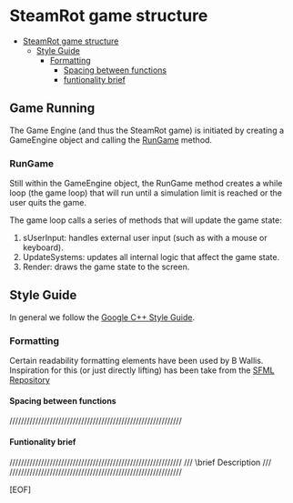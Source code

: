 # SteamRot game structure

<!--toc:start-->
- [SteamRot game structure](#steamrot-game-structure)
  - [Style Guide](#style-guide)
    - [Formatting](#formatting)
      - [Spacing between functions](#spacing-between-functions)
      - [funtionality brief](#funtionality-brief)
<!--toc:end-->

## Game Running

The Game Engine (and thus the SteamRot game) is initiated by creating a GameEngine object and calling the [RunGame](#rungame)
method.

### RunGame

Still within the GameEngine object, the RunGame method creates a while loop (the game loop) that will run until a simulation limit is reached or the user quits the game.

The game loop calls a series of methods that will update the game state:

1. sUserInput: handles external user input (such as with a mouse or keyboard).
1. UpdateSystems: updates all internal logic that affect the game state.
1. Render: draws the game state to the screen.

## Style Guide

In general we follow the [Google C++ Style Guide](https://google.github.io/styleguide/cppguide.html).

### Formatting

Certain readability formatting elements have been used by B Wallis.
Inspiration for this (or just directly lifting) has been take from the [SFML Repository](https://github.com/SFML/SFML/tree/master)

#### Spacing between functions

////////////////////////////////////////////////////////////

#### Funtionality brief

////////////////////////////////////////////////////////////
/// \brief Description
///
////////////////////////////////////////////////////////////

[EOF]
